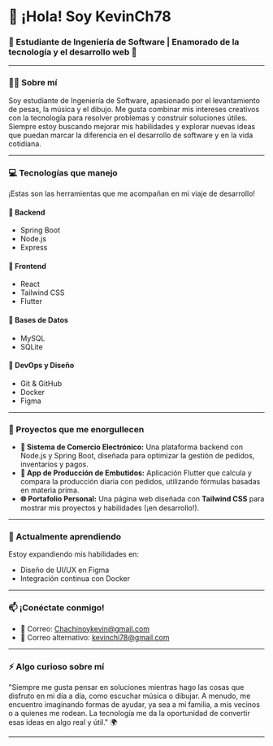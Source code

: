 # 👋 ¡Hola! Soy KevinCh78 
### 🌟 Estudiante de Ingeniería de Software | Enamorado de la tecnología y el desarrollo web 🚀  

---

### 🧑‍💻 Sobre mí  
Soy estudiante de Ingeniería de Software, apasionado por el levantamiento de pesas, la música y el dibujo. Me gusta combinar mis intereses creativos con la tecnología para resolver problemas y construir soluciones útiles. Siempre estoy buscando mejorar mis habilidades y explorar nuevas ideas que puedan marcar la diferencia en el desarrollo de software y en la vida cotidiana.

---

### 💻 Tecnologías que manejo  
¡Estas son las herramientas que me acompañan en mi viaje de desarrollo!  

#### 🔹 **Backend**  
- Spring Boot  
- Node.js  
- Express  
#### 🔹 **Frontend**  
- React  
- Tailwind CSS  
- Flutter  
#### 🔹 **Bases de Datos**  
- MySQL  
- SQLite  
#### 🔹 **DevOps y Diseño**  
- Git & GitHub  
- Docker  
- Figma  

---

### 🚀 Proyectos que me enorgullecen  
- **🛒 Sistema de Comercio Electrónico:** Una plataforma backend con Node.js y Spring Boot, diseñada para optimizar la gestión de pedidos, inventarios y pagos.  
- **📱 App de Producción de Embutidos:** Aplicación Flutter que calcula y compara la producción diaria con pedidos, utilizando fórmulas basadas en materia prima.  
- **🌐 Portafolio Personal:** Una página web diseñada con **Tailwind CSS** para mostrar mis proyectos y habilidades (¡en desarrollo!).  

---

### 🌱 Actualmente aprendiendo  
Estoy expandiendo mis habilidades en:  
- Diseño de UI/UX en Figma  
- Integración continua con Docker  

---

### 📫 ¡Conéctate conmigo!  
- 💌 Correo: Chachinoykevin@gmail.com
- 💌 Correo alternativo: kevinchi78@gmail.com    

---

### ⚡ Algo curioso sobre mí  
"Siempre me gusta pensar en soluciones mientras hago las cosas que disfruto en mi día a día, como escuchar música o dibujar. A menudo, me encuentro imaginando formas de ayudar, ya sea a mi familia, a mis vecinos o a quienes me rodean. La tecnología me da la oportunidad de convertir esas ideas en algo real y útil." 🌍  

---

